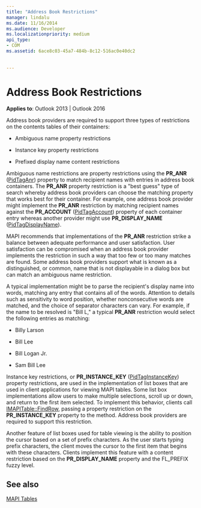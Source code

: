 ```yaml
---
title: "Address Book Restrictions"
manager: lindalu
ms.date: 11/16/2014
ms.audience: Developer
ms.localizationpriority: medium
api_type:
- COM
ms.assetid: 6ace8c03-45a7-484b-8c12-516ac0e40dc2
 
 
---
```


# Address Book Restrictions

  
  
**Applies to**: Outlook 2013 | Outlook 2016 
  
Address book providers are required to support three types of restrictions on the contents tables of their containers:
  
- Ambiguous name property restrictions
    
- Instance key property restrictions
    
- Prefixed display name content restrictions
    
Ambiguous name restrictions are property restrictions using the **PR_ANR** ([PidTagAnr](pidtaganr-canonical-property.md)) property to match recipient names with entries in address book containers. The **PR_ANR** property restriction is a "best guess" type of search whereby address book providers can choose the matching property that works best for their container. For example, one address book provider might implement the **PR_ANR** restriction by matching recipient names against the **PR_ACCOUNT** ([PidTagAccount](pidtagaccount-canonical-property.md)) property of each container entry whereas another provider might use **PR_DISPLAY_NAME** ([PidTagDisplayName](pidtagdisplayname-canonical-property.md)).
  
MAPI recommends that implementations of the **PR_ANR** restriction strike a balance between adequate performance and user satisfaction. User satisfaction can be compromised when an address book provider implements the restriction in such a way that too few or too many matches are found. Some address book providers support what is known as a distinguished, or common, name that is not displayable in a dialog box but can match an ambiguous name restriction. 
  
A typical implementation might be to parse the recipient's display name into words, matching any entry that contains all of the words. Attention to details such as sensitivity to word position, whether nonconsecutive words are matched, and the choice of separator characters can vary. For example, if the name to be resolved is "Bill L," a typical **PR_ANR** restriction would select the following entries as matching: 
  
- Billy Larson
    
- Bill Lee
    
- Bill Logan Jr. 
    
- Sam Bill Lee
    
Instance key restrictions, or **PR_INSTANCE_KEY** ([PidTagInstanceKey](pidtaginstancekey-canonical-property.md)) property restrictions, are used in the implementation of list boxes that are used in client applications for viewing MAPI tables. Some list box implementations allow users to make multiple selections, scroll up or down, and return to the first item selected. To implement this behavior, clients call [IMAPITable::FindRow](imapitable-findrow.md), passing a property restriction on the **PR_INSTANCE_KEY** property to the method. Address book providers are required to support this restriction. 
  
Another feature of list boxes used for table viewing is the ability to position the cursor based on a set of prefix characters. As the user starts typing prefix characters, the client moves the cursor to the first item that begins with these characters. Clients implement this feature with a content restriction based on the **PR_DISPLAY_NAME** property and the FL_PREFIX fuzzy level. 
  
## See also



[MAPI Tables](mapi-tables.md)

